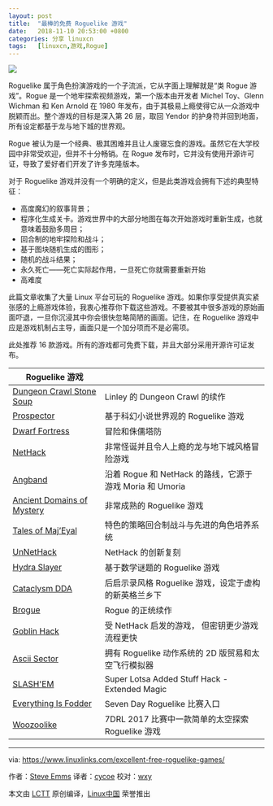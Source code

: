 ```yaml
---
layout: post
title:	"最棒的免费 Roguelike 游戏"
date:	2018-11-10 20:53:00 +0800 
categories:	分享 linuxcn 
tags:	[linuxcn,游戏,Rogue]
---
```



![](/Asserts/Images//attachment/album/201811/10/205247mxmxjxjjzipa9bm9.jpg)


Roguelike 属于角色扮演游戏的一个子流派，它从字面上理解就是“类 Rogue 游戏”。Rogue 是一个地牢探索视频游戏，第一个版本由开发者 Michel Toy、Glenn Wichman 和 Ken Arnold 在 1980 年发布，由于其极易上瘾使得它从一众游戏中脱颖而出。整个游戏的目标是深入第 26 层，取回 Yendor 的护身符并回到地面，所有设定都基于龙与地下城的世界观。


Rogue 被认为是一个经典、极其困难并且让人废寝忘食的游戏。虽然它在大学校园中非常受欢迎，但并不十分畅销。在 Rogue 发布时，它并没有使用开源许可证，导致了爱好者们开发了许多克隆版本。


对于 Roguelike 游戏并没有一个明确的定义，但是此类游戏会拥有下述的典型特征：


* 高度魔幻的叙事背景；
* 程序化生成关卡。游戏世界中的大部分地图在每次开始游戏时重新生成，也就意味着鼓励多周目；
* 回合制的地牢探险和战斗；
* 基于图块随机生成的图形；
* 随机的战斗结果；
* 永久死亡——死亡实际起作用，一旦死亡你就需要重新开始
* 高难度


此篇文章收集了大量 Linux 平台可玩的 Roguelike 游戏。如果你享受提供真实紧张感的上瘾游戏体验，我衷心推荐你下载这些游戏。不要被其中很多游戏的原始画面吓退，一旦你沉浸其中你会很快忽略简陋的画面。记住，在 Roguelike 游戏中应是游戏机制占主导，画面只是一个加分项而不是必需项。


此处推荐 16 款游戏。所有的游戏都可免费下载，并且大部分采用开源许可证发布。




| Roguelike 游戏 |  |
| --- | --- |
| [Dungeon Crawl Stone Soup](https://www.linuxlinks.com/dungeoncrawlstonesoup/) | Linley 的 Dungeon Crawl 的续作 |
| [Prospector](https://www.linuxlinks.com/Prospector-roguelike/) | 基于科幻小说世界观的 Roguelike 游戏 |
| [Dwarf Fortress](https://www.linuxlinks.com/dwarffortress/) | 冒险和侏儒塔防 |
| [NetHack](https://www.linuxlinks.com/nethack/) | 非常怪诞并且令人上瘾的龙与地下城风格冒险游戏 |
| [Angband](https://www.linuxlinks.com/angband/) | 沿着 Rogue 和 NetHack 的路线，它源于游戏 Moria 和 Umoria |
| [Ancient Domains of Mystery](https://www.linuxlinks.com/ADOM/) | 非常成熟的 Roguelike 游戏 |
| [Tales of Maj’Eyal](https://www.linuxlinks.com/talesofmajeyal/) | 特色的策略回合制战斗与先进的角色培养系统 |
| [UnNetHack](https://www.linuxlinks.com/unnethack/) | NetHack 的创新复刻 |
| [Hydra Slayer](https://www.linuxlinks.com/hydra-slayer/) | 基于数学谜题的 Roguelike 游戏 |
| [Cataclysm DDA](https://www.linuxlinks.com/cataclysmdda/) | 后启示录风格 Roguelike 游戏，设定于虚构的新英格兰乡下 |
| [Brogue](https://www.linuxlinks.com/brogue/) | Rogue 的正统续作 |
| [Goblin Hack](https://www.linuxlinks.com/goblin-hack/) | 受 NetHack 启发的游戏， 但密钥更少游戏流程更快 |
| [Ascii Sector](https://www.linuxlinks.com/asciisector/) | 拥有 Roguelike 动作系统的 2D 版贸易和太空飞行模拟器 |
| [SLASH'EM](https://www.linuxlinks.com/slashem/) | Super Lotsa Added Stuff Hack - Extended Magic |
| [Everything Is Fodder](https://www.linuxlinks.com/everything-is-fodder/) | Seven Day Roguelike 比赛入口 |
| [Woozoolike](https://www.linuxlinks.com/Woozoolike/) | 7DRL 2017 比赛中一款简单的太空探索 Roguelike 游戏 |




---


via: <https://www.linuxlinks.com/excellent-free-roguelike-games/>


作者：[Steve Emms](https://www.linuxlinks.com/author/linuxlinks/) 译者：[cycoe](https://github.com/cycoe) 校对：[wxy](https://github.com/wxy)


本文由 [LCTT](https://github.com/LCTT/TranslateProject) 原创编译，[Linux中国](https://linux.cn/) 荣誉推出
